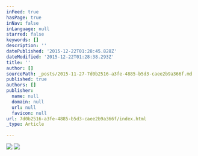 ```yaml
---
inFeed: true
hasPage: true
inNav: false
inLanguage: null
starred: false
keywords: []
description: ''
datePublished: '2015-12-22T01:28:45.828Z'
dateModified: '2015-12-22T01:28:38.293Z'
title: ''
author: []
sourcePath: _posts/2015-11-27-7d0b2516-a3fe-4885-b5d3-caee2b9a366f.md
published: true
authors: []
publisher:
  name: null
  domain: null
  url: null
  favicon: null
url: 7d0b2516-a3fe-4885-b5d3-caee2b9a366f/index.html
_type: Article

---
```

![](https://s3-us-west-2.amazonaws.com/the-grid-img/p/ef9d0e216aa8ec96a76b26879f90f8eeb9ac45c3.jpg)
![](https://the-grid-user-content.s3-us-west-2.amazonaws.com/155bee36-1a77-42c0-af25-8add24207a09.jpg)